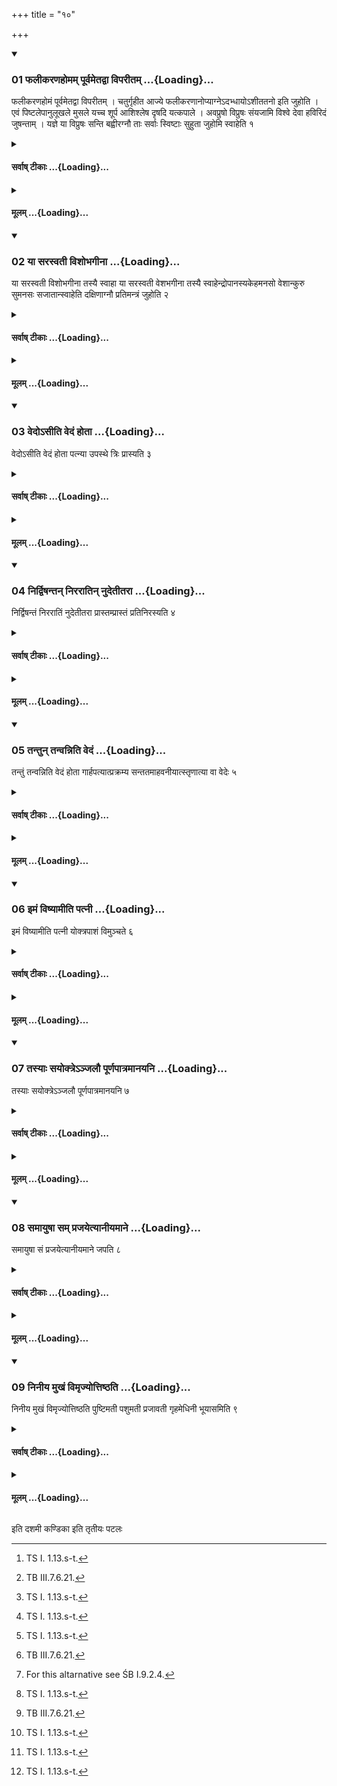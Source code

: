 +++
title = "१०"

+++

<div class="js_include" includetitle="true" newlevelforh1="3" unfilled url="/vedAH_yajuH/taittirIyam/sUtram/ApastambaH/shrautam/vishvAsa-prastutiH/03/10/01_phalIkaraNahomam_pUrvametadvA_viparItam.md">
<details open><summary><h3>01 फलीकरणहोमम् पूर्वमेतद्वा विपरीतम् ...{Loading}...</h3></summary>

फलीकरणहोमं पूर्वमेतद्वा विपरीतम् । चतुर्गृहीत आज्ये फलीकरणानोप्याग्नेऽदभ्धायोऽशीततनो इति जुहोति । एवं पिष्टलेपानुलूखले मुसले यच्च शूर्प आशिश्लेष दृषदि यत्कपाले । अवप्रुषो विप्रुषः संयजामि विश्वे देवा हविरिदं जुषन्ताम् । यज्ञे या विप्रुषः सन्ति बह्वीरग्नौ ताः सर्वाः स्विष्टाः सुहुता जुहोमि स्वाहेति १
</details>
</div>
<div class="js_include collapsed" newlevelforh1="4" title="सर्वाष् टीकाः" unfilled url="/vedAH_yajuH/taittirIyam/sUtram/ApastambaH/shrautam/sarvASh_TIkAH/03/10/01_phalIkaraNahomam_pUrvametadvA_viparItam.md">
<details><summary><h4>सर्वाष् टीकाः ...{Loading}...</h4></summary>
<details><summary>थिते</summary>

1. (The Adhvaryu peforms) the oblation of the chaff of grains first (and then oblation of the stickings of the flour) or in the reverse order. Having poured the grains of chaff in the four-times scooped ghee in the ladle he offers it with adabdhāyoṣītatano...[^1] In the same manner (having poured) the stickings of flour (into the four times-scooped ghee in the ladel), he offers them with ulūkhale musale yacca śūrpe....[^2]  

[^1]: TS I. 1.13.s-t.  

[^2]: TB III.7.6.21.
</details>
</details>
</div>
<div class="js_include collapsed" newlevelforh1="4" title="मूलम्" unfilled url="/vedAH_yajuH/taittirIyam/sUtram/ApastambaH/shrautam/mUlam/03/10/01_phalIkaraNahomam_pUrvametadvA_viparItam.md">
<details><summary><h4>मूलम् ...{Loading}...</h4></summary>

फलीकरणहोमं पूर्वमेतद्वा विपरीतम् । चतुर्गृहीत आज्ये फलीकरणानोप्याग्नेऽदभ्धायोऽशीततनो इति जुहोति । एवं पिष्टलेपानुलूखले मुसले यच्च शूर्प आशिश्लेष दृषदि यत्कपाले । अवप्रुषो विप्रुषः संयजामि विश्वे देवा हविरिदं जुषन्ताम् । यज्ञे या विप्रुषः सन्ति बह्वीरग्नौ ताः सर्वाः स्विष्टाः सुहुता जुहोमि स्वाहेति १
</details>
</div>
<div class="js_include" includetitle="true" newlevelforh1="3" unfilled url="/vedAH_yajuH/taittirIyam/sUtram/ApastambaH/shrautam/vishvAsa-prastutiH/03/10/02_yA_sarasvatI_vishobhagInA.md">
<details open><summary><h3>02 या सरस्वती विशोभगीना ...{Loading}...</h3></summary>

या सरस्वती विशोभगीना तस्यै स्वाहा या सरस्वती वेशभगीना तस्यै स्वाहेन्द्रोपानस्यकेहमनसो वेशान्कुरु सुमनसः सजातान्स्वाहेति दक्षिणाग्नौ प्रतिमन्त्रं जुहोति २
</details>
</div>
<div class="js_include collapsed" newlevelforh1="4" title="सर्वाष् टीकाः" unfilled url="/vedAH_yajuH/taittirIyam/sUtram/ApastambaH/shrautam/sarvASh_TIkAH/03/10/02_yA_sarasvatI_vishobhagInA.md">
<details><summary><h4>सर्वाष् टीकाः ...{Loading}...</h4></summary>
<details><summary>थिते</summary>

2. With each one of the following formulae yā sarasvati viśobhagīnā tasyai svāhā, ya sarasvati veśabhagīnā tasyai svāhā, indropānasya...' he offers a libation in the Dakṣiṇa-fire.
</details>
</details>
</div>
<div class="js_include collapsed" newlevelforh1="4" title="मूलम्" unfilled url="/vedAH_yajuH/taittirIyam/sUtram/ApastambaH/shrautam/mUlam/03/10/02_yA_sarasvatI_vishobhagInA.md">
<details><summary><h4>मूलम् ...{Loading}...</h4></summary>

या सरस्वती विशोभगीना तस्यै स्वाहा या सरस्वती वेशभगीना तस्यै स्वाहेन्द्रोपानस्यकेहमनसो वेशान्कुरु सुमनसः सजातान्स्वाहेति दक्षिणाग्नौ प्रतिमन्त्रं जुहोति २
</details>
</div>
<div class="js_include" includetitle="true" newlevelforh1="3" unfilled url="/vedAH_yajuH/taittirIyam/sUtram/ApastambaH/shrautam/vishvAsa-prastutiH/03/10/03_vedo-sIti_vedaM_hotA.md">
<details open><summary><h3>03 वेदोऽसीति वेदं होता ...{Loading}...</h3></summary>

वेदोऽसीति वेदं होता पत्न्या उपस्थे त्रिः प्रास्यति ३
</details>
</div>
<div class="js_include collapsed" newlevelforh1="4" title="सर्वाष् टीकाः" unfilled url="/vedAH_yajuH/taittirIyam/sUtram/ApastambaH/shrautam/sarvASh_TIkAH/03/10/03_vedo-sIti_vedaM_hotA.md">
<details><summary><h4>सर्वाष् टीकाः ...{Loading}...</h4></summary>
<details><summary>थिते</summary>

3. With vedosi[^1] the Hotr̥ throws the grass-brush thrice: upon the lap of the wife of the sacrificer.  

[^1]: TS I.6.4.v-y.  

[^2]: Cf. MS I.4.8.
</details>
</details>
</div>
<div class="js_include collapsed" newlevelforh1="4" title="मूलम्" unfilled url="/vedAH_yajuH/taittirIyam/sUtram/ApastambaH/shrautam/mUlam/03/10/03_vedo-sIti_vedaM_hotA.md">
<details><summary><h4>मूलम् ...{Loading}...</h4></summary>

वेदोऽसीति वेदं होता पत्न्या उपस्थे त्रिः प्रास्यति ३
</details>
</div>
<div class="js_include" includetitle="true" newlevelforh1="3" unfilled url="/vedAH_yajuH/taittirIyam/sUtram/ApastambaH/shrautam/vishvAsa-prastutiH/03/10/04_nirdviShantan_nirarAtin_nudetItarA.md">
<details open><summary><h3>04 निर्द्विषन्तन् निररातिन् नुदेतीतरा ...{Loading}...</h3></summary>

निर्द्विषन्तं निररातिं नुदेतीतरा प्रास्तम्प्रास्तं प्रतिनिरस्यति ४
</details>
</div>
<div class="js_include collapsed" newlevelforh1="4" title="सर्वाष् टीकाः" unfilled url="/vedAH_yajuH/taittirIyam/sUtram/ApastambaH/shrautam/sarvASh_TIkAH/03/10/04_nirdviShantan_nirarAtin_nudetItarA.md">
<details><summary><h4>सर्वाष् टीकाः ...{Loading}...</h4></summary>
<details><summary>थिते</summary>

4. With nir dviṣantaṁ niraratiṁ nuda[^1] the other (i.e. the wife) throws (the grass-brush) back after every time it has been
thrown.  

[^1]: Cp. MS I.4.3.
</details>
</details>
</div>
<div class="js_include collapsed" newlevelforh1="4" title="मूलम्" unfilled url="/vedAH_yajuH/taittirIyam/sUtram/ApastambaH/shrautam/mUlam/03/10/04_nirdviShantan_nirarAtin_nudetItarA.md">
<details><summary><h4>मूलम् ...{Loading}...</h4></summary>

निर्द्विषन्तं निररातिं नुदेतीतरा प्रास्तम्प्रास्तं प्रतिनिरस्यति ४
</details>
</div>
<div class="js_include" includetitle="true" newlevelforh1="3" unfilled url="/vedAH_yajuH/taittirIyam/sUtram/ApastambaH/shrautam/vishvAsa-prastutiH/03/10/05_tantun_tanvanniti_vedaM.md">
<details open><summary><h3>05 तन्तुन् तन्वन्निति वेदं ...{Loading}...</h3></summary>

तन्तुं तन्वन्निति वेदं होता गार्हपत्यात्प्रक्रम्य सन्ततमाहवनीयात्स्तृणात्या वा वेदेः ५
</details>
</div>
<div class="js_include collapsed" newlevelforh1="4" title="सर्वाष् टीकाः" unfilled url="/vedAH_yajuH/taittirIyam/sUtram/ApastambaH/shrautam/sarvASh_TIkAH/03/10/05_tantun_tanvanniti_vedaM.md">
<details><summary><h4>सर्वाष् टीकाः ...{Loading}...</h4></summary>
<details><summary>थिते</summary>

5. With tantuṁ tanvan...[^1] the Hotr̥ spreads the Darbha blades from the grass-brush in an unbroken line starting from the Gārhaptya upto the Āhavanīya-fire[^2] or upto the altar.[^3]  

[^1]: TB III.4.2.e.  

[^2]: Only this is found in TB III. 9.9.11.  

[^3]: For this altarnative see ŚB I.9.2.4.
</details>
</details>
</div>
<div class="js_include collapsed" newlevelforh1="4" title="मूलम्" unfilled url="/vedAH_yajuH/taittirIyam/sUtram/ApastambaH/shrautam/mUlam/03/10/05_tantun_tanvanniti_vedaM.md">
<details><summary><h4>मूलम् ...{Loading}...</h4></summary>

तन्तुं तन्वन्निति वेदं होता गार्हपत्यात्प्रक्रम्य सन्ततमाहवनीयात्स्तृणात्या वा वेदेः ५
</details>
</div>
<div class="js_include" includetitle="true" newlevelforh1="3" unfilled url="/vedAH_yajuH/taittirIyam/sUtram/ApastambaH/shrautam/vishvAsa-prastutiH/03/10/06_imaM_viShyAmIti_patnI.md">
<details open><summary><h3>06 इमं विष्यामीति पत्नी ...{Loading}...</h3></summary>

इमं विष्यामीति पत्नी योक्त्रपाशं विमुञ्चते ६
</details>
</div>
<div class="js_include collapsed" newlevelforh1="4" title="सर्वाष् टीकाः" unfilled url="/vedAH_yajuH/taittirIyam/sUtram/ApastambaH/shrautam/sarvASh_TIkAH/03/10/06_imaM_viShyAmIti_patnI.md">
<details><summary><h4>सर्वाष् टीकाः ...{Loading}...</h4></summary>
<details><summary>थिते</summary>

6. With imaṁ viṣpāmi[^1] the wife of the sacrificer unties the knot of girdle around the waist.[^2]  

[^1]: TS I.1.10.g.  

[^2]: See II.5.2.
</details>
</details>
</div>
<div class="js_include collapsed" newlevelforh1="4" title="मूलम्" unfilled url="/vedAH_yajuH/taittirIyam/sUtram/ApastambaH/shrautam/mUlam/03/10/06_imaM_viShyAmIti_patnI.md">
<details><summary><h4>मूलम् ...{Loading}...</h4></summary>

इमं विष्यामीति पत्नी योक्त्रपाशं विमुञ्चते ६
</details>
</div>
<div class="js_include" includetitle="true" newlevelforh1="3" unfilled url="/vedAH_yajuH/taittirIyam/sUtram/ApastambaH/shrautam/vishvAsa-prastutiH/03/10/07_tasyAH_sayoktre-njalau_pUrNapAtramAnayani.md">
<details open><summary><h3>07 तस्याः सयोक्त्रेऽञ्जलौ पूर्णपात्रमानयनि ...{Loading}...</h3></summary>

तस्याः सयोक्त्रेऽञ्जलौ पूर्णपात्रमानयनि ७
</details>
</div>
<div class="js_include collapsed" newlevelforh1="4" title="सर्वाष् टीकाः" unfilled url="/vedAH_yajuH/taittirIyam/sUtram/ApastambaH/shrautam/sarvASh_TIkAH/03/10/07_tasyAH_sayoktre-njalau_pUrNapAtramAnayani.md">
<details><summary><h4>सर्वाष् टीकाः ...{Loading}...</h4></summary>
<details><summary>थिते</summary>

7. In her folded hands containing the girdle the Adhvaryu pours the water from a pot fully filled with (water).[^1]  

[^1]: See III.8.1.
</details>
</details>
</div>
<div class="js_include collapsed" newlevelforh1="4" title="मूलम्" unfilled url="/vedAH_yajuH/taittirIyam/sUtram/ApastambaH/shrautam/mUlam/03/10/07_tasyAH_sayoktre-njalau_pUrNapAtramAnayani.md">
<details><summary><h4>मूलम् ...{Loading}...</h4></summary>

तस्याः सयोक्त्रेऽञ्जलौ पूर्णपात्रमानयनि ७
</details>
</div>
<div class="js_include" includetitle="true" newlevelforh1="3" unfilled url="/vedAH_yajuH/taittirIyam/sUtram/ApastambaH/shrautam/vishvAsa-prastutiH/03/10/08_samAyuShA_sam_prajayetyAnIyamAne.md">
<details open><summary><h3>08 समायुषा सम् प्रजयेत्यानीयमाने ...{Loading}...</h3></summary>

समायुषा सं प्रजयेत्यानीयमाने जपति ८
</details>
</div>
<div class="js_include collapsed" newlevelforh1="4" title="सर्वाष् टीकाः" unfilled url="/vedAH_yajuH/taittirIyam/sUtram/ApastambaH/shrautam/sarvASh_TIkAH/03/10/08_samAyuShA_sam_prajayetyAnIyamAne.md">
<details><summary><h4>सर्वाष् टीकाः ...{Loading}...</h4></summary>
<details><summary>थिते</summary>

8. The wife mutters sam āyuṣā...[^1] while the water is being poured.  

[^1]: TS I.1.10.h.
</details>
</details>
</div>
<div class="js_include collapsed" newlevelforh1="4" title="मूलम्" unfilled url="/vedAH_yajuH/taittirIyam/sUtram/ApastambaH/shrautam/mUlam/03/10/08_samAyuShA_sam_prajayetyAnIyamAne.md">
<details><summary><h4>मूलम् ...{Loading}...</h4></summary>

समायुषा सं प्रजयेत्यानीयमाने जपति ८
</details>
</div>
<div class="js_include" includetitle="true" newlevelforh1="3" unfilled url="/vedAH_yajuH/taittirIyam/sUtram/ApastambaH/shrautam/vishvAsa-prastutiH/03/10/09_ninIya_mukhaM_vimRjyottiShThati.md">
<details open><summary><h3>09 निनीय मुखं विमृज्योत्तिष्ठति ...{Loading}...</h3></summary>

निनीय मुखं विमृज्योत्तिष्ठति पुष्टिमती पशुमती प्रजावती गृहमेधिनी भूयासमिति ९
</details>
</div>
<div class="js_include collapsed" newlevelforh1="4" title="सर्वाष् टीकाः" unfilled url="/vedAH_yajuH/taittirIyam/sUtram/ApastambaH/shrautam/sarvASh_TIkAH/03/10/09_ninIya_mukhaM_vimRjyottiShThati.md">
<details><summary><h4>सर्वाष् टीकाः ...{Loading}...</h4></summary>
<details><summary>थिते</summary>

9. Having poured the water, having wiped the face, she stands up with puṣṭimatī paṣumatī....[^1]  

[^1]: This verse is found only here. For the Sūtras 7-9 cf. TB III.3.10.3-4.
</details>
</details>
</div>
<div class="js_include collapsed" newlevelforh1="4" title="मूलम्" unfilled url="/vedAH_yajuH/taittirIyam/sUtram/ApastambaH/shrautam/mUlam/03/10/09_ninIya_mukhaM_vimRjyottiShThati.md">
<details><summary><h4>मूलम् ...{Loading}...</h4></summary>

निनीय मुखं विमृज्योत्तिष्ठति पुष्टिमती पशुमती प्रजावती गृहमेधिनी भूयासमिति ९
</details>
</div>





  
इति दशमी कण्डिका 
इति तृतीयः पटलः
